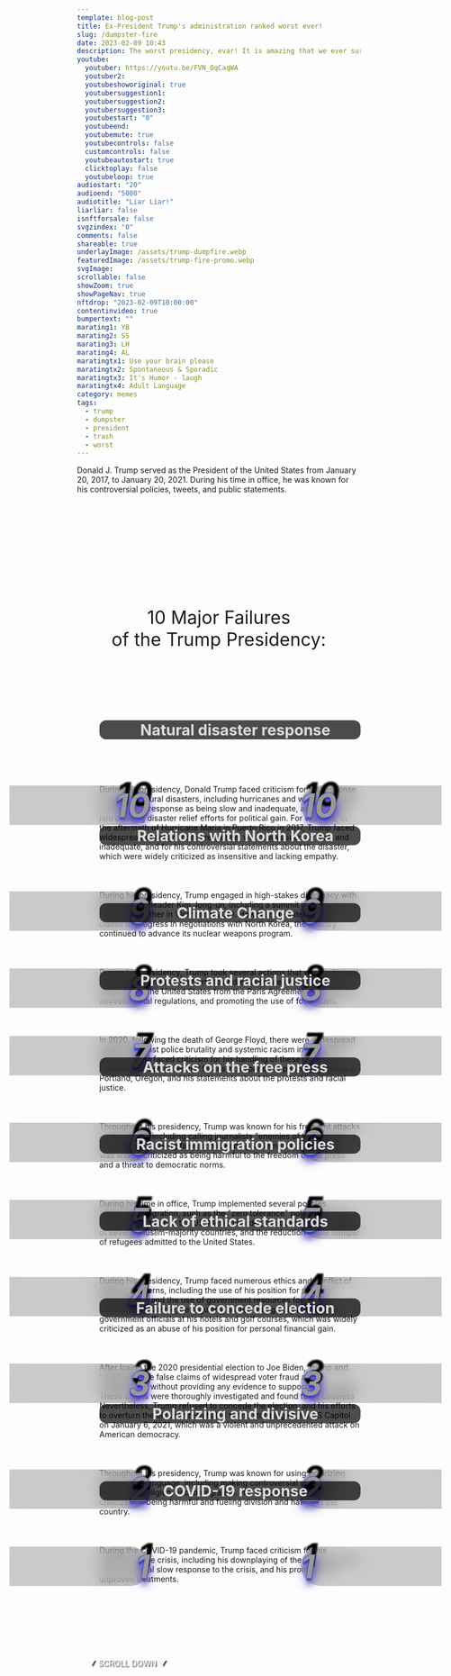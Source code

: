 ```yaml
---
template: blog-post
title: Ex-President Trump's administration ranked worst ever!
slug: /dumpster-fire
date: 2023-02-09 10:43
description: The worst presidency, evar! It is amazing that we ever survived it at all. Now we're finding out just how awful it was.
youtube:
  youtuber: https://youtu.be/FVN_OqCaqWA
  youtuber2: 
  youtubeshoworiginal: true
  youtubersuggestion1:
  youtubersuggestion2:
  youtubersuggestion3:
  youtubestart: "0"
  youtubeend: 
  youtubemute: true
  youtubecontrols: false
  customcontrols: false
  youtubeautostart: true
  clicktoplay: false
  youtubeloop: true
audiostart: "20"
audioend: "5000"
audiotitle: "Liar Liar!"
liarliar: false
isnftforsale: false
svgzindex: "0"
comments: false
shareable: true
underlayImage: /assets/trump-dumpfire.webp
featuredImage: /assets/trump-fire-promo.webp
svgImage: 
scrollable: false
showZoom: true
showPageNav: true
nftdrop: "2023-02-09T10:00:00"
contentinvideo: true
bumpertext: ""
marating1: YB
marating2: SS
marating3: LH
marating4: AL
maratingtx1: Use your brain please
maratingtx2: Spontaneous & Sporadic
maratingtx3: It's Humor - laugh
maratingtx4: Adult Language
category: memes
tags:
  - trump
  - dumpster
  - president
  - trash
  - worst
---
```


<div style="position:absolute; top:75vh; text-shadow:2px 2px 2px #333; color:#fff !important; padding-left:2vw; animation:fadeout 4s forwards; animation-delay:4s;">
▼ SCROLL DOWN ▼
</div>

<div class="contentinside">
<!-- <img class="" src="/assets/lakemouth.webp" width="100%" style=" z-index:-1; opacity:0;
animation: kariFilter 6s ease-in-out;
animation-delay: 4s;
animation-iteration-count:infinite;
" /> -->


<!-- <div class="bubble bubble-bottom-left" style="position:absolute; width:; top:30%; left:20vw; display:flex; justify-content:center;backdrop-filter: blur(6px);">AH SHIT Bob! She's definitely <span style="font-size:120%; font-weight:bold;"> &nbsp; NOT &nbsp; </span> gonna be happy about this <span style="font-size:160%; font-weight:bold;"> &nbsp;!!!</span></div> -->


<!-- <div class="bubble bubble-bottom-right" style="position:absolute; width:50vw; top:50%; right:20vw; display:block; justify-content:center; font-size:110%;backdrop-filter: blur(6px);">Yeah well... you know... <br />you can put <span style="font-weight:bold;">vasoline on sandpaper</span> too,<br /> but in the end <span style="font-weight:bold;">it will still rub you raw!</span></div> -->
</div>

<style>

	  @keyframes question1 {
	0% {  opacity:0;}
	5%{ opacity:1;}
	50%{opacity:1;}
	51% {  opacity:0; }
	100% {  opacity:0;}
  }
  
  @keyframes bubbleBop1 {
	0% {  opacity:0;}
	5%{ opacity:1;}
	50%{opacity:1;}
	51% {  opacity:0; }
	100% {  opacity:0;}
  }


.bubble {
	position: relative;
	font-family: sans-serif;
	font-size: clamp(.7rem, 1.8vw, 2.4rem);
	line-height: 110%;
	min-width: 50vw;
	background: rgba(255, 255, 255, 1);
	text-shadow: 0 0 2x rgba(0, 0, 0, 1);
	border-radius: 40px;
	padding: 2vh 2vw;
	text-align: center;
	color: #000;
  animation:question1;
  filter:drop-shadow(0 0px 16px rgba(0, 0, 0, 1));
  }
  
  .bubble-bottom-left::before {
	content: "";
	width: 0px;
	height: 0px;
	position: absolute;
	border-left: 34px solid #fff;
	border-right: 8px solid transparent;
	border-top: 5px solid #fff;
	border-bottom: 40px solid transparent;
	left: 32px;
	bottom: -44px;
	opacity:1;
  }

  .bubble-bottom-right::before {
	content: "";
	width: 0px;
	height: 0px;
	position: absolute;
	border-right: 34px solid #fff;
	border-left: 8px solid transparent;
	border-top: 5px solid #fff;
	border-bottom: 40px solid transparent;
	right: 32px;
	bottom: -44px;
	opacity:1;
  }

 
  @media (max-width: 48rem) {
	.bubble{
		top:10% !important;
	}
	.bubble-bottom-right{top:13vh !important;}
  }

  


  

.numblist {
  clear: both;
  list-style: none;
counter-reset:item 11;
}
.numblist li {
  margin: 0 0;
  padding-top: 2em;
  padding-left: 1rem;
  display: block;
  position: relative;
  /* counter-increment: inst; */
counter-increment:item -1;
}
.numblist li::before {
content:counter(item) " ";
  background: rgba(0, 0, 0, .2);
  backdrop-filter: blur(12px);
  color: #999;
  font-size:clamp(3rem, 6vw, 5rem);
  font-weight: 700;
  font-style: italic;
  border-radius: 0 0.675em 0.675em 0;
  text-align: right;
  left: -20%;
top:0;
  width: 150px;
  position: absolute;
  transition: all 0.2s ease-in-out;
  text-shadow: .5vw -.5vh .3vw #000,0 8px 20px rgb(40, 8, 202),0px 12px 10px rgb(139, 142, 167),0 2px rgb(39, 67, 227),0 5px 2px rgb(39, 61, 227),0 0 2px rgb(39, 52, 227),0 0 2px rgb(39, 42, 227),0 0 1px rgb(39, 73, 227); */
}

.numblist li::after {
content:counter(item) " ";
  background: rgba(0, 0, 0, .2);
  backdrop-filter: blur(12px);
  color: #999;
  font-size:clamp(3rem, 6vw, 5rem);
  font-weight: 700;
  font-style: italic;
  border-radius: 0.675em 0   0 0.675em;
  text-align: left;
  right: -20%;
top:0;
  width: 140px;
  position: absolute;
  transition: all 0.2s ease-in-out;
  text-shadow: .5vw -.5vh .3vw #000,0 8px 20px rgb(40, 8, 202),0px 12px 10px rgb(139, 142, 167),0 2px rgb(39, 67, 227),0 5px 2px rgb(39, 61, 227),0 0 2px rgb(39, 52, 227),0 0 2px rgb(39, 42, 227),0 0 1px rgb(39, 73, 227); */
}

@media (min-width:50em) {
  .numblist li:before {
    width: 250px;
    left: -15vw;
    top:1vh;
  }
  
    .numblist li::after {
    width: 250px;
    right: -15vw;
    top:1vh;
  }
}
li h2{
    background: rgba(0, 0, 0, 0.7);
    padding:1px 1vw 1px 3vw;
    margin:-2.6vh auto 2vh auto;
    border-radius: 12px;
    font-size:clamp(1.2rem, 2.8vw, 3.8rem) !important;
    color: #ddd;
      text-align:center;
    		/* text-shadow: 0 20px 7px #000,0 8px 20px rgb(40, 8, 202),0px 12px 10px rgb(139, 142, 167),0 2px rgb(39, 67, 227),0 5px 2px rgb(39, 61, 227),0 0 2px rgb(39, 52, 227),0 0 2px rgb(39, 42, 227),0 0 1px rgb(39, 73, 227); */
}

    </style>


<div class="contentbody" style="text-align:left !important; margin-top:0;">

Donald J. Trump served as the President of the United States from January 20, 2017, to January 20, 2021. During his time in office, he was known for his controversial policies, tweets, and public statements.

<div class="" style="font-size:clamp(2rem, 3vw, 3.8rem); padding:0; text-align:center; width:80%; height:; overflow:visible; margin:5vh auto; border-radius:12px;">10 Major Failures<br />of the Trump Presidency:</div>

<ol class="numblist" style="">


<li>

## Natural disaster response
During his presidency, Donald Trump faced criticism for his response to several natural disasters, including hurricanes and wildfires. Some criticized his response as being slow and inadequate, and accused him of using disaster relief efforts for political gain. For example, in the aftermath of Hurricane Maria in Puerto Rico in 2017, Trump faced widespread criticism for his response, which was seen as slow and inadequate, and for his controversial statements about the disaster, which were widely criticized as insensitive and lacking empathy.</li>

<li>

## Relations with North Korea
During his presidency, Trump engaged in high-stakes diplomacy with North Korean leader Kim Jong-un, including a summit in Singapore in 2018 and another in Vietnam in 2019. However, despite Trump's claims of progress in negotiations with North Korea, the country continued to advance its nuclear weapons program.</li>

<li>

## Climate Change
During his presidency, Trump took several actions that were criticized as being detrimental to efforts to address climate change, such as withdrawing the United States from the Paris Agreement, rolling back environmental regulations, and promoting the use of fossil fuels.</li>



<li>

## Protests and racial justice
In 2020, following the death of George Floyd, there were widespread protests against police brutality and systemic racism in the United States. Trump faced criticism for his handling of these protests, including his use of federal forces in response to peaceful protests in Portland, Oregon, and his statements about the protests and racial justice.</li>


<li>

## Attacks on the free press
Throughout his presidency, Trump was known for his frequent attacks on the media, including calling journalists "enemies of the people" and regularly making false or misleading statements. This rhetoric was widely criticized as being harmful to the freedom of the press and a threat to democratic norms.</li>



<li>

## Racist immigration policies
During his time in office, Trump implemented several policies affecting immigration, such as the "zero tolerance" policy that led to family separations at the US-Mexico border, the travel ban on citizens of several Muslim-majority countries, and the reduction of the number of refugees admitted to the United States.</li>

<li>

## Lack of ethical standards
During his presidency, Trump faced numerous ethics and conflict of interest concerns, including the use of his position for personal financial gain and the use of government resources for his own benefit. For example, he regularly hosted foreign dignitaries and government officials at his hotels and golf courses, which was widely criticized as an abuse of his position for personal financial gain.</li>

<li>

## Failure to concede election
After losing the 2020 presidential election to Joe Biden, Trump and his allies made false claims of widespread voter fraud and irregularities, without providing any evidence to support these claims. These claims were thoroughly investigated and found to be baseless Nevertheless, Trump refused to concede the election, and his efforts to overturn the election results led to the storming of the US Capitol on January 6, 2021, which was a violent and unprecedented attack on American democracy.</li>

<li>

## Polarizing and divisive
Throughout his presidency, Trump was known for using polarizing and divisive language, including making controversial statements about race, religion, and immigration. His language was widely criticized as being harmful and fueling division and hatred in the country.</li>

<li>

## COVID-19 response
During the COVID-19 pandemic, Trump faced criticism for his handling of the crisis, including his downplaying of the severity of the virus, his initial slow response to the crisis, and his promotion of unproven treatments.</li>


</ol>

</div>